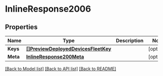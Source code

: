 # InlineResponse2006

## Properties

Name | Type | Description | Notes
------------ | ------------- | ------------- | -------------
**Keys** | [**[]PreviewDeployedDevicesFleetKey**](preview.deployed_devices.fleet.key.md) |  | [optional] 
**Meta** | [**InlineResponse200Meta**](inline_response_200_meta.md) |  | [optional] 

[[Back to Model list]](../README.md#documentation-for-models) [[Back to API list]](../README.md#documentation-for-api-endpoints) [[Back to README]](../README.md)


